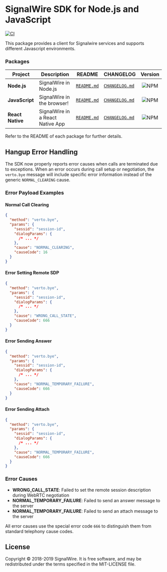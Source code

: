 # SignalWire SDK for Node.js and JavaScript

[![CI](https://github.com/signalwire/signalwire-node/actions/workflows/ci.yml/badge.svg)](https://github.com/signalwire/signalwire-node/actions/workflows/ci.yml)

This package provides a client for Signalwire services and supports different Javascript environments.

### Packages

| Project          | Description                      | README                                         | CHANGELOG                                            |                                       Version                                       |
| ---------------- | -------------------------------- | ---------------------------------------------- | ---------------------------------------------------- | :---------------------------------------------------------------------------------: |
| **Node.js**      | SignalWire in Node.js            | [`README.md`](packages/node/README.md)         | [`CHANGELOG.md`](packages/node/CHANGELOG.md)         |     ![NPM](https://img.shields.io/npm/v/@signalwire/node.svg?color=brightgreen)     |
| **JavaScript**   | SignalWire in the browser!       | [`README.md`](packages/js/README.md)           | [`CHANGELOG.md`](packages/js/CHANGELOG.md)           |  ![NPM](https://img.shields.io/npm/v/@signalwire/js/legacy.svg?color=brightgreen)   |
| **React Native** | SignalWire in a React Native App | [`README.md`](packages/react-native/README.md) | [`CHANGELOG.md`](packages/react-native/CHANGELOG.md) | ![NPM](https://img.shields.io/npm/v/@signalwire/react-native.svg?color=brightgreen) |

Refer to the README of each package for further details.

## Hangup Error Handling

The SDK now properly reports error causes when calls are terminated due to exceptions. When an error occurs during call setup or negotiation, the `verto.bye` message will include specific error information instead of the generic `NORMAL_CLEARING` cause.

### Error Payload Examples

#### Normal Call Clearing

```json
{
  "method": "verto.bye",
  "params": {
    "sessid": "session-id",
    "dialogParams": {
      /* ... */
    },
    "cause": "NORMAL_CLEARING",
    "causeCode": 16
  }
}
```

#### Error Setting Remote SDP

```json
{
  "method": "verto.bye",
  "params": {
    "sessid": "session-id",
    "dialogParams": {
      /* ... */
    },
    "cause": "WRONG_CALL_STATE",
    "causeCode": 666
  }
}
```

#### Error Sending Answer

```json
{
  "method": "verto.bye",
  "params": {
    "sessid": "session-id",
    "dialogParams": {
      /* ... */
    },
    "cause": "NORMAL_TEMPORARY_FAILURE",
    "causeCode": 666
  }
}
```

#### Error Sending Attach

```json
{
  "method": "verto.bye",
  "params": {
    "sessid": "session-id",
    "dialogParams": {
      /* ... */
    },
    "cause": "NORMAL_TEMPORARY_FAILURE",
    "causeCode": 666
  }
}
```

### Error Causes

- **WRONG_CALL_STATE**: Failed to set the remote session description during WebRTC negotiation
- **NORMAL_TEMPORARY_FAILURE**: Failed to send an answer message to the server
- **NORMAL_TEMPORARY_FAILURE**: Failed to send an attach message to the server

All error causes use the special error code `666` to distinguish them from standard telephony cause codes.

## License

Copyright © 2018-2019 SignalWire. It is free software, and may be redistributed under the terms specified in the MIT-LICENSE file.
